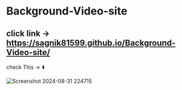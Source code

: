 # Background-Video-site
click link -> https://sagnik81599.github.io/Background-Video-site/
------------------------------------------------------------------------------
check This -> ⬇️

![Screenshot 2024-08-31 224715](https://github.com/user-attachments/assets/b2421489-c1d9-45e5-bd0e-a7b73ffe258b)

